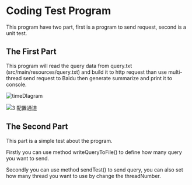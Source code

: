 # Coding Test Program



This program have two part, first is a program to send request, second is a unit test.



## The First Part

This program will read the query data from query.txt (src/main/resources/query.txt) and build it to http request than use multi-thread send request to Baidu then generate summarize and print it to console.

![timeDIagram](/Users/dengkai/workspace/coding/src/main/resources/timeDIagram.jpg)


![3 配置通道](https://user-images.githubusercontent.com/79621538/170102313-a007cb8f-8c81-48a6-b18e-092ffc24ef19.jpg)



## The Second Part 

This part is a simple test about the program. 

Firstly you can use method writeQueryToFile() to define how many query you want to send.

Secondly you can use method sendTest() to send query, you can also set how many thread you want to use by change the threadNumber.

